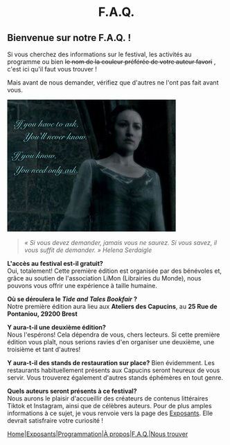 # <center>F.A.Q.</center>

## Bienvenue sur notre F.A.Q. !
Si vous cherchez des informations sur le festival, les activités au programme ou bien 
~~le nom de la couleur préférée de votre auteur favori~~
, c'est ici qu'il faut vous trouver !

Mais avant de nous demander, vérifiez que d'autres ne l'ont pas fait avant vous.  

![Harry Potter and the Deathly Hallows](image/HelenaSerdaigle.png)

> *« Si vous devez demander, jamais vous ne saurez. Si vous savez, il vous suffit de demander. » Helena Serdaigle*

**L'accès au festival est-il gratuit?**  
Oui, totalement! Cette première édition est organisée par des bénévoles et, grâce au soutien de l'association LiMon (Librairies du Monde), nous pouvons vous offrir une expérience à taille humaine.  

**Où se déroulera le *Tide and Tales Bookfair* ?**  
Notre première édition aura lieu aux **Ateliers des Capucins**, au **25 Rue de Pontaniou, 29200 Brest**  

**Y aura-t-il une deuxième édition?**  
Nous l'espérons! Cela dépendra de vous, chers lecteurs. Si cette première édition vous plaît, nous serions ravies d'en organiser une deuxième, une troisième et tant d'autres!

**Y aura-t-il des stands de restauration sur place?**
Bien évidemment. Les restaurants habituellement présents aux Capucins seront heureux de vous servir. Vous trouverez également d'autres stands éphémères en tout genre.  

**Quels auteurs seront présents à ce festival?**  
Nous aurons le plaisir d'accueillir des créateurs de contenus littéraires Tiktok et Instagram, ainsi que de célèbres auteurs. Pour de plus amples informations à ce sujet, je vous renvoie vers la page des [Exposants](Exposants.md). Elle devrait satisfraire votre curiosité !

[Home](index.md)|[Exposants](Exposants.md)|[Programmation](Programmation.md)|[À propos](Aboutus.md)|[F.A.Q.](Questions.md)|[Nous trouver](Whereto.md)
